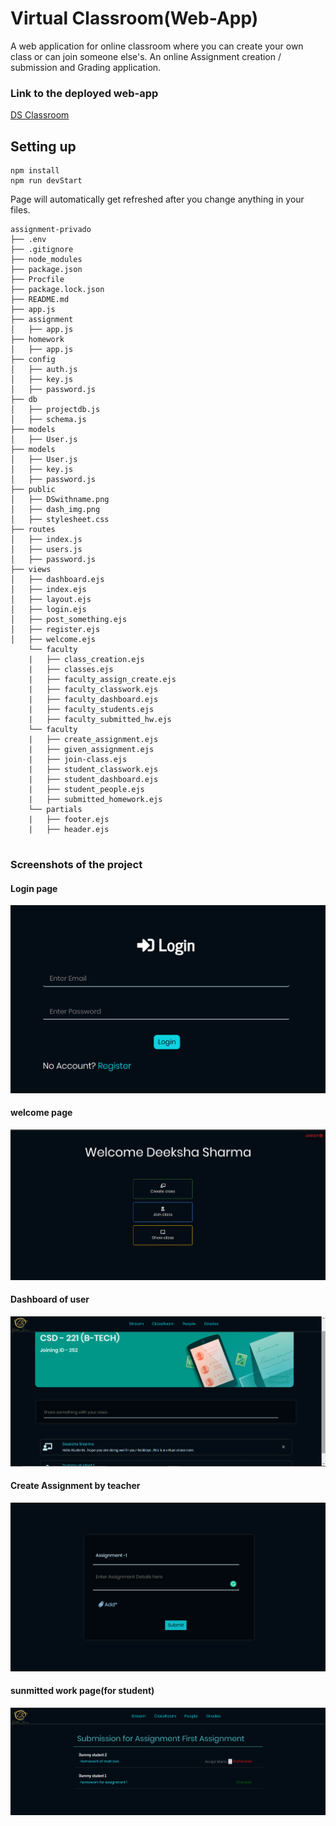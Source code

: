 
# Virtual Classroom(Web-App)
A web application for online classroom where you can create your own class or can join someone else's. An online Assignment creation / submission and Grading application.

### Link to the deployed web-app
[DS Classroom](https://dsvirtualclassroom.herokuapp.com/)

## Setting up

    npm install
    npm run devStart

Page will automatically get refreshed after you change anything in your files.

```
assignment-privado
├── .env
├── .gitignore
├── node_modules
├── package.json
├── Procfile
├── package.lock.json
├── README.md
├── app.js
├── assignment
│   ├── app.js
├── homework
│   ├── app.js
├── config
│   ├── auth.js
│   ├── key.js
│   ├── password.js
├── db
│   ├── projectdb.js
│   ├── schema.js
├── models
│   ├── User.js
├── models
│   ├── User.js
│   ├── key.js
│   ├── password.js
├── public
│   ├── DSwithname.png
│   ├── dash_img.png
│   ├── stylesheet.css
├── routes
│   ├── index.js
│   ├── users.js
│   ├── password.js
├── views
│   ├── dashboard.ejs
│   ├── index.ejs
│   ├── layout.ejs
│   ├── login.ejs
│   ├── post_something.ejs
│   ├── register.ejs
│   ├── welcome.ejs
    └── faculty
    |   ├── class_creation.ejs
    |   ├── classes.ejs
    |   ├── faculty_assign_create.ejs
    |   ├── faculty_classwork.ejs
    |   ├── faculty_dashboard.ejs
    |   ├── faculty_students.ejs
    |   ├── faculty_submitted_hw.ejs
    └── faculty
    |   ├── create_assignment.ejs
    |   ├── given_assignment.ejs
    |   ├── join-class.ejs
    |   ├── student_classwork.ejs
    |   ├── student_dashboard.ejs
    |   ├── student_people.ejs
    |   ├── submitted_homework.ejs
    └── partials
    |   ├── footer.ejs
    |   ├── header.ejs
    
```
### Screenshots of the project

#### Login page
![login image](./public/login.png)

#### welcome page
![welcome image](./public/wecome.png)

#### Dashboard of user
![dashboard](./public/dashboard.png)

#### Create Assignment by teacher
![assignment creation](./public/create_assign.png)

#### sunmitted work page(for student)
![submitted work](./public/marks.png)
